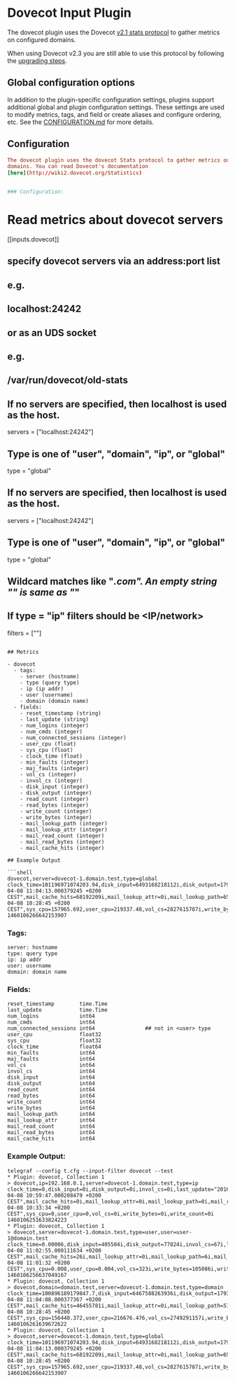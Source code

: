 # Dovecot Input Plugin

The dovecot plugin uses the Dovecot [v2.1 stats protocol][stats old] to gather
metrics on configured domains.

When using Dovecot v2.3 you are still able to use this protocol by following
the [upgrading steps][upgrading].

## Global configuration options <!-- @/docs/includes/plugin_config.md -->

In addition to the plugin-specific configuration settings, plugins support
additional global and plugin configuration settings. These settings are used to
modify metrics, tags, and field or create aliases and configure ordering, etc.
See the [CONFIGURATION.md][CONFIGURATION.md] for more details.

[CONFIGURATION.md]: ../../../docs/CONFIGURATION.md

## Configuration

```toml @sample.conf
The dovecot plugin uses the dovecot Stats protocol to gather metrics on configured
domains. You can read Dovecot's documentation
[here](http://wiki2.dovecot.org/Statistics)


### Configuration:

```
# Read metrics about dovecot servers
[[inputs.dovecot]]
  ## specify dovecot servers via an address:port list
  ##  e.g.
  ##    localhost:24242
  ## or as an UDS socket
  ##  e.g.
  ##    /var/run/dovecot/old-stats
  ##
  ## If no servers are specified, then localhost is used as the host.
  servers = ["localhost:24242"]

  ## Type is one of "user", "domain", "ip", or "global"
  type = "global"

  ##
  ## If no servers are specified, then localhost is used as the host.
  servers = ["localhost:24242"]
  ## Type is one of "user", "domain", "ip", or "global"
  type = "global"
  ## Wildcard matches like "*.com". An empty string "" is same as "*"
  ## If type = "ip" filters should be <IP/network>
  filters = [""]
```

## Metrics

- dovecot
  - tags:
    - server (hostname)
    - type (query type)
    - ip (ip addr)
    - user (username)
    - domain (domain name)
  - fields:
    - reset_timestamp (string)
    - last_update (string)
    - num_logins (integer)
    - num_cmds (integer)
    - num_connected_sessions (integer)
    - user_cpu (float)
    - sys_cpu (float)
    - clock_time (float)
    - min_faults (integer)
    - maj_faults (integer)
    - vol_cs (integer)
    - invol_cs (integer)
    - disk_input (integer)
    - disk_output (integer)
    - read_count (integer)
    - read_bytes (integer)
    - write_count (integer)
    - write_bytes (integer)
    - mail_lookup_path (integer)
    - mail_lookup_attr (integer)
    - mail_read_count (integer)
    - mail_read_bytes (integer)
    - mail_cache_hits (integer)

## Example Output

```shell
dovecot,server=dovecot-1.domain.test,type=global clock_time=101196971074203.94,disk_input=6493168218112i,disk_output=17978638815232i,invol_cs=1198855447i,last_update="2016-04-08 11:04:13.000379245 +0200 CEST",mail_cache_hits=68192209i,mail_lookup_attr=0i,mail_lookup_path=653861i,mail_read_bytes=86705151847i,mail_read_count=566125i,maj_faults=17208i,min_faults=1286179702i,num_cmds=917469i,num_connected_sessions=8896i,num_logins=174827i,read_bytes=30327690466186i,read_count=1772396430i,reset_timestamp="2016-04-08 10:28:45 +0200 CEST",sys_cpu=157965.692,user_cpu=219337.48,vol_cs=2827615787i,write_bytes=17150837661940i,write_count=992653220i 1460106266642153907
```

[stats old]: http://wiki2.dovecot.org/Statistics/Old
[upgrading]: https://wiki2.dovecot.org/Upgrading/2.3#Statistics_Redesign

### Tags:
	server: hostname
	type: query type
	ip: ip addr
	user: username
	domain: domain name


### Fields:

	reset_timestamp        time.Time
	last_update            time.Time
	num_logins             int64
	num_cmds               int64
	num_connected_sessions int64				## not in <user> type
	user_cpu               float32
	sys_cpu                float32
	clock_time             float64
	min_faults             int64
	maj_faults             int64
	vol_cs                 int64
	invol_cs               int64
	disk_input             int64
	disk_output            int64
	read_count             int64
	read_bytes             int64
	write_count            int64
	write_bytes            int64
	mail_lookup_path       int64
	mail_lookup_attr       int64
	mail_read_count        int64
	mail_read_bytes        int64
	mail_cache_hits        int64


### Example Output:

```
telegraf --config t.cfg --input-filter dovecot --test
* Plugin: dovecot, Collection 1
> dovecot,ip=192.168.0.1,server=dovecot-1.domain.test,type=ip clock_time=0,disk_input=0i,disk_output=0i,invol_cs=0i,last_update="2016-04-08 10:59:47.000208479 +0200 CEST",mail_cache_hits=0i,mail_lookup_attr=0i,mail_lookup_path=0i,mail_read_bytes=0i,mail_read_count=0i,maj_faults=0i,min_faults=0i,num_cmds=12i,num_connected_sessions=0i,num_logins=6i,read_bytes=0i,read_count=0i,reset_timestamp="2016-04-08 10:33:34 +0200 CEST",sys_cpu=0,user_cpu=0,vol_cs=0i,write_bytes=0i,write_count=0i 1460106251633824223
* Plugin: dovecot, Collection 1
> dovecot,server=dovecot-1.domain.test,type=user,user=user-1@domain.test clock_time=0.00006,disk_input=405504i,disk_output=77824i,invol_cs=67i,last_update="2016-04-08 11:02:55.000111634 +0200 CEST",mail_cache_hits=26i,mail_lookup_attr=0i,mail_lookup_path=6i,mail_read_bytes=86233i,mail_read_count=5i,maj_faults=0i,min_faults=975i,num_cmds=41i,num_logins=3i,read_bytes=368833i,read_count=394i,reset_timestamp="2016-04-08 11:01:32 +0200 CEST",sys_cpu=0.008,user_cpu=0.004,vol_cs=323i,write_bytes=105086i,write_count=176i 1460106256637049167
* Plugin: dovecot, Collection 1
> dovecot,domain=domain.test,server=dovecot-1.domain.test,type=domain clock_time=100896189179847.7,disk_input=6467588263936i,disk_output=17933680439296i,invol_cs=1194808498i,last_update="2016-04-08 11:04:08.000377367 +0200 CEST",mail_cache_hits=46455781i,mail_lookup_attr=0i,mail_lookup_path=571490i,mail_read_bytes=79287033067i,mail_read_count=491243i,maj_faults=16992i,min_faults=1278442541i,num_cmds=606005i,num_connected_sessions=6597i,num_logins=166381i,read_bytes=30231409780721i,read_count=1624912080i,reset_timestamp="2016-04-08 10:28:45 +0200 CEST",sys_cpu=156440.372,user_cpu=216676.476,vol_cs=2749291157i,write_bytes=17097106707594i,write_count=944448998i 1460106261639672622
* Plugin: dovecot, Collection 1
> dovecot,server=dovecot-1.domain.test,type=global clock_time=101196971074203.94,disk_input=6493168218112i,disk_output=17978638815232i,invol_cs=1198855447i,last_update="2016-04-08 11:04:13.000379245 +0200 CEST",mail_cache_hits=68192209i,mail_lookup_attr=0i,mail_lookup_path=653861i,mail_read_bytes=86705151847i,mail_read_count=566125i,maj_faults=17208i,min_faults=1286179702i,num_cmds=917469i,num_connected_sessions=8896i,num_logins=174827i,read_bytes=30327690466186i,read_count=1772396430i,reset_timestamp="2016-04-08 10:28:45 +0200 CEST",sys_cpu=157965.692,user_cpu=219337.48,vol_cs=2827615787i,write_bytes=17150837661940i,write_count=992653220i 1460106266642153907
```
